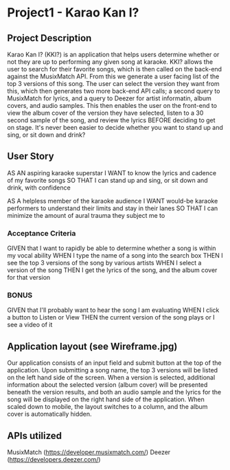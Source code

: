 # Project1 - Karao Kan I?

## Project Description

Karao Kan I? (KKI?) is an application that helps users determine whether or not they are up to performing any given song at karaoke. KKI? allows the user to search for their favorite songs, which is then called on the back-end against the MusixMatch API. From this we generate a user facing list of the top 3 versions of this song. The user can select the version they want from this, which then generates two more back-end API calls; a second query to MusixMatch for lyrics, and a query to Deezer for artist informatin, album covers, and audio samples. This then enables the user on the front-end to view the album cover of the version they have selected, listen to a 30 second sample of the song, and review the lyrics BEFORE deciding to get on stage. It's never been easier to decide whether you want to stand up and sing, or sit down and drink?

## User Story

AS AN aspiring karaoke superstar
I WANT to know the lyrics and cadence of my favorite songs
SO THAT I can stand up and sing, or sit down and drink, with confidence

AS A helpless member of the karaoke audience
I WANT would-be karaoke performers to understand their limits and stay in their lanes
SO THAT I can minimize the amount of aural trauma they subject me to

### Acceptance Criteria

GIVEN that I want to rapidly be able to determine whether a song is within my vocal ability
WHEN I type the name of a song into the search box
THEN I see the top 3 versions of the song by various artists
WHEN I select a version of the song
THEN I get the lyrics of the song, and the album cover for that version

### BONUS

GIVEN that I'll probably want to hear the song I am evaluating
WHEN I click a button to Listen or View
THEN the current version of the song plays or I see a video of it

## Application layout (see Wireframe.jpg)

Our application consists of an input field and submit button at the top of the application. Upon submitting a song name, the top 3 versions will be listed on the left hand side of the screen. When a version is selected, additional information about the selected version (album cover) will be presented beneath the version results, and both an audio sample and the lyrics for the song will be displayed on the right hand side of the application. When scaled down to mobile, the layout switches to a column, and the album cover is automatically hidden.

## APIs utilized

MusixMatch (https://developer.musixmatch.com/)
Deezer (https://developers.deezer.com/)

